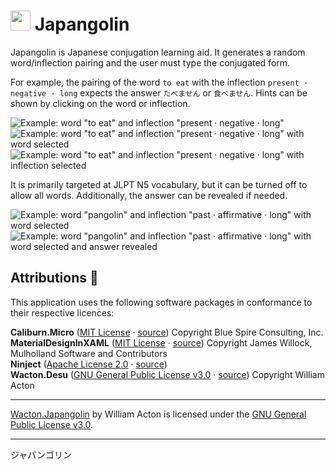# <img src="https://gitlab.com/Wacton/Japangolin/raw/main/Japangolin.UI/Resources/Japangolin.png" width="32" height="32"> Japangolin 
Japangolin is Japanese conjugation learning aid. It generates a random word/inflection pairing and the user must type the conjugated form.

For example, the pairing of the word `to eat` with the inflection `present · negative · long` expects the answer `たべません` or `食べません`. Hints can be shown by clicking on the word or inflection.

![Example: word "to eat" and inflection "present · negative · long"](Resources/example-1_eat.png "Example: word \"to eat\" and inflection \"present · negative · long\"")<br>
![Example: word "to eat" and inflection "present · negative · long" with word selected](Resources/example-2_eat.png "Example: word \"to eat\" and inflection \"present · negative · long\" with word selected")
![Example: word "to eat" and inflection "present · negative · long" with inflection selected](Resources/example-3_eat.png "Example: word \"to eat\" and inflection \"present · negative · long\" with inflection selected")

It is primarily targeted at JLPT N5 vocabulary, but it can be turned off to allow all words. Additionally, the answer can be revealed if needed.

![Example: word "pangolin" and inflection "past · affirmative · long" with word selected](Resources/example-4_pangolin.png "Example: word \"pangolin\" and inflection \"past · affirmative · long\" with word selected")
![Example: word "pangolin" and inflection "past · affirmative · long" with word selected and answer revealed](Resources/example-5_pangolin.png "Example: word \"pangolin\" and inflection \"past · affirmative · long\" with word selected and answer revealed")

## Attributions 🙇
This application uses the following software packages in conformance to their respective licences:

**Caliburn.Micro** ([MIT License](https://github.com/Caliburn-Micro/Caliburn.Micro/blob/master/License.txt) · [source](https://github.com/Caliburn-Micro/Caliburn.Micro))
Copyright Blue Spire Consulting, Inc.<br>
**MaterialDesignInXAML** ([MIT License](https://github.com/MaterialDesignInXAML/MaterialDesignInXamlToolkit/blob/master/LICENSE) · [source](https://github.com/MaterialDesignInXAML/MaterialDesignInXamlToolkit))
Copyright James Willock,  Mulholland Software and Contributors
<br>
**Ninject** ([Apache License 2.0](https://github.com/ninject/Ninject/blob/master/LICENSE.txt) · [source](https://github.com/ninject/Ninject))<br>
**Wacton.Desu** ([GNU General Public License v3.0](https://gitlab.com/Wacton/Desu/-/blob/main/LICENSE) · [source](https://gitlab.com/Wacton/Desu))
Copyright William Acton

---

[Wacton.Japangolin](https://gitlab.com/Wacton/japangolin) by William Acton is licensed under the [GNU General Public License v3.0](https://gitlab.com/Wacton/japangolin/-/blob/main/LICENSE).

---

ジャパンゴリン
